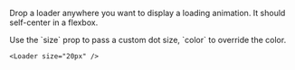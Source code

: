 Drop a loader anywhere you want to display a loading animation. It should self-center in a flexbox.

Use the \`size\` prop to pass a custom dot size, \`color\` to override the color.

```
<Loader size="20px" />
```